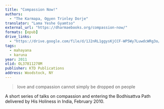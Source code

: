 ```yaml
---
title: "Compassion Now!"
authors:
  - "The Karmapa, Ogyen Trinley Dorje"	
translator: "Lama Yeshe Gyamtso"
external_url: "https://dharmaebooks.org/compassion-now/"
formats: [epub]
drive_links:
  - "https://drive.google.com/file/d/1J2nRL1ggysKjCCF-WP5Wy7LuwdcWRg3o/view?usp=drivesdk"
tags:
  - mahayana
  - karuna
year: 2011
olid: OL37811270M
publisher: KTD Publications
address: Woodstock, NY
---
```


> love and compassion cannot simply be dropped on people

A short series of talks on compassion and entering the Bodhisattva Path delivered by His Holiness in India, February 2010.
